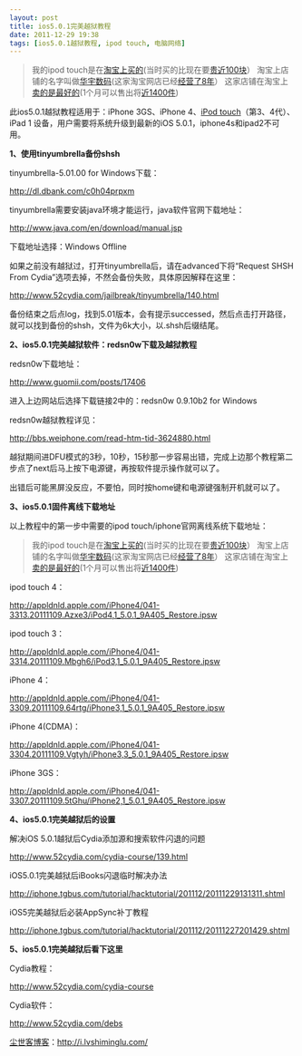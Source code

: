 ```yaml
---
layout: post
title: ios5.0.1完美越狱教程
date: 2011-12-29 19:38
tags: [ios5.0.1越狱教程, ipod touch, 电脑网络]
---
```

<blockquote>我的ipod touch是在<a href="http://s.click.taobao.com/t_8?e=7HZ6jHSTaWQIU5UsM%2FqV11gRrJUAXS5FmAOwg4nvGtk%3D&amp;p=mm_14830273_0_0" target="_blank">淘宝上买的</a>(当时买的比现在要<a href="http://s.click.taobao.com/t_8?e=7HZ6jHSTaWQIU5UsM%2FqV11gRrJUAXS5FmAOwg4nvGtk%3D&amp;p=mm_14830273_0_0" target="_blank">贵近100块</a>）
淘宝上店铺的名字叫做<a href="http://s.click.taobao.com/t_8?e=7HZ6jHSTaWQIU5UsM%2FqV11gRrJUAXS5FmAOwg4nvGtk%3D&amp;p=mm_14830273_0_0" target="_blank">华宇数码</a>(这家淘宝网店已经<a href="http://s.click.taobao.com/t_8?e=7HZ6jHSTaWQIU5UsM%2FqV11gRrJUAXS5FmAOwg4nvGtk%3D&amp;p=mm_14830273_0_0" target="_blank">经营了8年</a>）
这家店铺在淘宝上<a href="http://s.click.taobao.com/t_8?e=7HZ6jHSTaWQIU5UsM%2FqV11gRrJUAXS5FmAOwg4nvGtk%3D&amp;p=mm_14830273_0_0" target="_blank">卖的是最好的</a>(1个月可以售出将<a href="http://s.click.taobao.com/t_8?e=7HZ6jHSTaWQIU5UsM%2FqV11gRrJUAXS5FmAOwg4nvGtk%3D&amp;p=mm_14830273_0_0" target="_blank">近1400件</a>)</blockquote>
此ios5.0.1越狱教程适用于：iPhone 3GS、iPhone 4、<a href="http://i.lvshiminglu.com/tag/ipod-touch" target="_blank">iPod touch</a>（第3、4代）、iPad 1 设备，用户需要将系统升级到最新的iOS 5.0.1，iphone4s和ipad2不可用。

<strong>1、使用tinyumbrella备份shsh</strong>

tinyumbrella-5.01.00 for Windows下载：

<a href="http://dl.dbank.com/c0h04prpxm" target="_blank">http://dl.dbank.com/c0h04prpxm</a>

tinyumbrella需要安装java环境才能运行，java软件官网下载地址：

<a href="http://www.java.com/en/download/manual.jsp" target="_blank">http://www.java.com/en/download/manual.jsp</a>

下载地址选择：Windows Offline

如果之前没有越狱过，打开tinyumbrella后，请在advanced下将“Request SHSH From Cydia”选项去掉，不然会备份失败，具体原因解释在这里：

<a href="http://www.52cydia.com/jailbreak/tinyumbrella/140.html" target="_blank">http://www.52cydia.com/jailbreak/tinyumbrella/140.html</a>

备份结束之后点log，找到5.01版本，会有提示successed，然后点击打开路径，就可以找到备份的shsh，文件为6k大小，以.shsh后缀结尾。

<strong>2、ios5.0.1完美越狱软件：redsn0w下载及越狱教程</strong>

redsn0w下载地址：

<a href="http://www.guomii.com/posts/17406" target="_blank">http://www.guomii.com/posts/17406</a>

进入上边网站后选择下载链接2中的：redsn0w 0.9.10b2 for Windows

redsn0w越狱教程详见：

<a href="http://bbs.weiphone.com/read-htm-tid-3624880.html" target="_blank">http://bbs.weiphone.com/read-htm-tid-3624880.html</a>

越狱期间进DFU模式的3秒，10秒，15秒那一步容易出错，完成上边那个教程第二步点了next后马上按下电源键，再按软件提示操作就可以了。

出错后可能黑屏没反应，不要怕，同时按home键和电源键强制开机就可以了。

<strong>3、ios5.0.1固件离线下载地址</strong>

以上教程中的第一步中需要的ipod touch/iphone官网离线系统下载地址：
<blockquote>我的ipod touch是在<a href="http://s.click.taobao.com/t_8?e=7HZ6jHSTaWQIU5UsM%2FqV11gRrJUAXS5FmAOwg4nvGtk%3D&amp;p=mm_14830273_0_0" target="_blank">淘宝上买的</a>(当时买的比现在要<a href="http://s.click.taobao.com/t_8?e=7HZ6jHSTaWQIU5UsM%2FqV11gRrJUAXS5FmAOwg4nvGtk%3D&amp;p=mm_14830273_0_0" target="_blank">贵近100块</a>）
淘宝上店铺的名字叫做<a href="http://s.click.taobao.com/t_8?e=7HZ6jHSTaWQIU5UsM%2FqV11gRrJUAXS5FmAOwg4nvGtk%3D&amp;p=mm_14830273_0_0" target="_blank">华宇数码</a>(这家淘宝网店已经<a href="http://s.click.taobao.com/t_8?e=7HZ6jHSTaWQIU5UsM%2FqV11gRrJUAXS5FmAOwg4nvGtk%3D&amp;p=mm_14830273_0_0" target="_blank">经营了8年</a>）
这家店铺在淘宝上<a href="http://s.click.taobao.com/t_8?e=7HZ6jHSTaWQIU5UsM%2FqV11gRrJUAXS5FmAOwg4nvGtk%3D&amp;p=mm_14830273_0_0" target="_blank">卖的是最好的</a>(1个月可以售出将<a href="http://s.click.taobao.com/t_8?e=7HZ6jHSTaWQIU5UsM%2FqV11gRrJUAXS5FmAOwg4nvGtk%3D&amp;p=mm_14830273_0_0" target="_blank">近1400件</a>)</blockquote>


ipod touch 4：

<a href="http://appldnld.apple.com/iPhone4/041-3313.20111109.Azxe3/iPod4,1_5.0.1_9A405_Restore.ipsw" target="_blank">http://appldnld.apple.com/iPhone4/041-3313.20111109.Azxe3/iPod4,1_5.0.1_9A405_Restore.ipsw</a>

ipod touch 3：

<a href="http://appldnld.apple.com/iPhone4/041-3314.20111109.Mbgh6/iPod3,1_5.0.1_9A405_Restore.ipsw" target="_blank">http://appldnld.apple.com/iPhone4/041-3314.20111109.Mbgh6/iPod3,1_5.0.1_9A405_Restore.ipsw</a>

iPhone 4：

<a href="http://appldnld.apple.com/iPhone4/041-3309.20111109.64rtg/iPhone3,1_5.0.1_9A405_Restore.ipsw" target="_blank">http://appldnld.apple.com/iPhone4/041-3309.20111109.64rtg/iPhone3,1_5.0.1_9A405_Restore.ipsw</a>

iPhone 4(CDMA)：

<a href="http://appldnld.apple.com/iPhone4/041-3304.20111109.Vgtyh/iPhone3,3_5.0.1_9A405_Restore.ipsw" target="_blank">http://appldnld.apple.com/iPhone4/041-3304.20111109.Vgtyh/iPhone3,3_5.0.1_9A405_Restore.ipsw</a>

iPhone 3GS：

<a href="http://appldnld.apple.com/iPhone4/041-3307.20111109.5tGhu/iPhone2,1_5.0.1_9A405_Restore.ipsw" target="_blank">http://appldnld.apple.com/iPhone4/041-3307.20111109.5tGhu/iPhone2,1_5.0.1_9A405_Restore.ipsw</a>

<strong>4、ios5.0.1完美越狱后的设置</strong>

解决iOS 5.0.1越狱后Cydia添加源和搜索软件闪退的问题

<a href="http://www.52cydia.com/cydia-course/139.html" target="_blank">http://www.52cydia.com/cydia-course/139.html</a>

iOS5.0.1完美越狱后iBooks闪退临时解决办法

<a href="http://iphone.tgbus.com/tutorial/hacktutorial/201112/20111229131311.shtml" target="_blank">http://iphone.tgbus.com/tutorial/hacktutorial/201112/20111229131311.shtml</a>

iOS5完美越狱后必装AppSync补丁教程

<a href="http://iphone.tgbus.com/tutorial/hacktutorial/201112/20111227201429.shtml" target="_blank">http://iphone.tgbus.com/tutorial/hacktutorial/201112/20111227201429.shtml</a>

<strong>5、ios5.0.1完美越狱后看下这里</strong>

Cydia教程：

<a href="http://www.52cydia.com/cydia-course" target="_blank">http://www.52cydia.com/cydia-course</a>

Cydia软件：

<a href="http://www.52cydia.com/debs" target="_blank">http://www.52cydia.com/debs</a>

<a href="http://i.lvshiminglu.com/">尘世客博客</a>：<a href="http://i.lvshiminglu.com/">http://i.lvshiminglu.com/</a>

